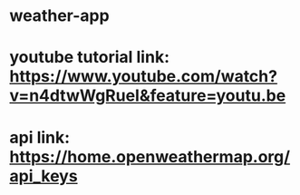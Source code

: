 # weather-app
# youtube tutorial link: https://www.youtube.com/watch?v=n4dtwWgRueI&feature=youtu.be
# api link: https://home.openweathermap.org/api_keys
